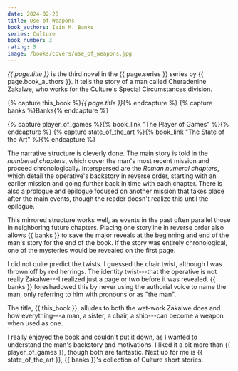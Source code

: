 ```yaml
---
date: 2024-02-28
title: Use of Weapons
book_authors: Iain M. Banks
series: Culture
book_number: 3
rating: 5
image: /books/covers/use_of_weapons.jpg
---
```


<cite class="book-title">{{ page.title }}</cite> is the third novel in the {{
page.series }} series by {{ page.book_authors }}. It tells the story of a man
called Cheradenine Zakalwe, who works for the Culture's Special Circumstances
division.

{% capture this_book %}<cite class="book-title">{{ page.title }}</cite>{% endcapture %}
{% capture banks %}<span class="author-name">Banks</span>{% endcapture %}

{% capture player_of_games %}{% book_link "The Player of Games" %}{% endcapture %}
{% capture state_of_the_art %}{% book_link "The State of the Art" %}{% endcapture %}

The narrative structure is cleverly done. The main story is told in the
_numbered chapters_, which cover the man's most recent mission and proceed
chronologically. Interspersed are the _Roman numeral chapters_, which detail
the operative's backstory in reverse order, starting with an earlier mission
and going further back in time with each chapter. There is also a prologue and
epilogue focused on another mission that takes place after the main events,
though the reader doesn't realize this until the epilogue.

This mirrored structure works well, as events in the past often parallel those
in neighboring future chapters. Placing one storyline in reverse order also
allows {{ banks }} to save the major reveals at the beginning and end of the
man's story for the end of the book. If the story was entirely chronological,
one of the mysteries would be revealed on the first page.

I did not quite predict the twists. I guessed the chair twist, although I was
thrown off by red herrings. The identity twist---that the operative is not
really Zakalwe---I realized just a page or two before it was revealed. {{
banks }} foreshadowed this by never using the authorial voice to name the man,
only referring to him with pronouns or as "the man".

The title, {{ this_book }}, alludes to both the wet-work Zakalwe does and how
everything---a man, a sister, a chair, a ship---can become a weapon when used
as one.

I really enjoyed the book and couldn't put it down, as I wanted to understand
the man's backstory and motivations. I liked it a bit more than {{
player_of_games }}, though both are fantastic. Next up for me is {{
state_of_the_art }}, {{ banks }}'s collection of Culture short stories.
